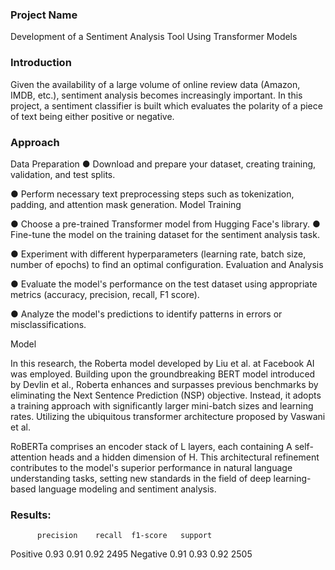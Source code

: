 ### Project Name ###

Development of a Sentiment Analysis Tool Using Transformer Models

### Introduction ###

Given the availability of a large volume of online review data (Amazon, IMDB, etc.), sentiment analysis becomes increasingly important. In this project, a sentiment classifier is built which evaluates the polarity of a piece of text being either positive or negative.

### Approach

Data Preparation
● Download and prepare your dataset, creating training, validation, and
test splits.

● Perform necessary text preprocessing steps such as tokenization,
padding, and attention mask generation. Model Training

● Choose a pre-trained Transformer model from Hugging Face's library. ● Fine-tune the model on the training dataset for the sentiment
analysis task.

● Experiment with different hyperparameters (learning rate, batch size,
number of epochs) to find an optimal configuration. Evaluation and Analysis

● Evaluate the model's performance on the test dataset using appropriate metrics (accuracy, precision, recall, F1 score).

● Analyze the model's predictions to identify patterns in errors or misclassifications.

Model


In this research, the Roberta model developed by Liu et al. at Facebook AI was employed. Building upon the groundbreaking BERT model introduced by Devlin et al., Roberta enhances and surpasses previous benchmarks by eliminating the Next Sentence Prediction (NSP) objective. Instead, it adopts a training approach with significantly larger mini-batch sizes and learning rates. Utilizing the ubiquitous transformer architecture proposed by Vaswani et al.

RoBERTa comprises an encoder stack of L layers, each containing A self-attention heads and a hidden dimension of H. This architectural refinement contributes to the model's superior performance in natural language understanding tasks, setting new standards in the field of deep learning-based language modeling and sentiment analysis.

### Results:

          precision    recall  f1-score   support

Positive       0.93      0.91      0.92      2495
Negative       0.91      0.93      0.92      2505


